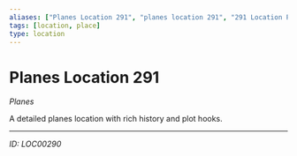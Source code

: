 ```yaml
---
aliases: ["Planes Location 291", "planes location 291", "291 Location Planes"]
tags: [location, place]
type: location
---
```


# Planes Location 291

*Planes*

A detailed planes location with rich history and plot hooks.

---
*ID: LOC00290*